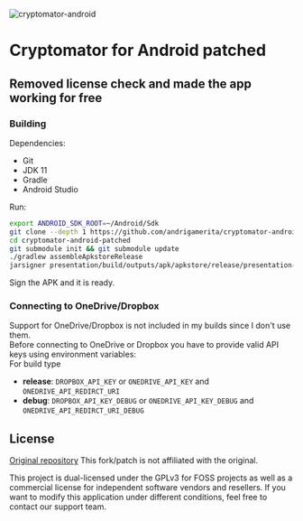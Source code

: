 ![cryptomator-android](cryptomator-android.png)

# Cryptomator for Android patched
## Removed license check and made the app working for free

### Building

Dependencies:
* Git
* JDK 11
* Gradle
* Android Studio

Run:
```bash
export ANDROID_SDK_ROOT=~/Android/Sdk
git clone --depth 1 https://github.com/andrigamerita/cryptomator-android-patched
cd cryptomator-android-patched
git submodule init && git submodule update
./gradlew assembleApkstoreRelease
jarsigner presentation/build/outputs/apk/apkstore/release/presentation-apkstore-release-unsigned.apk -keystore KEYSTORE_FILE KEY_ALIAS
```

Sign the APK and it is ready.

### Connecting to OneDrive/Dropbox

Support for OneDrive/Dropbox is not included in my builds since I don't use them.  
Before connecting to OneDrive or Dropbox you have to provide valid API keys using environment variables:   
For build type

* **release**: `DROPBOX_API_KEY` or `ONEDRIVE_API_KEY` and  `ONEDRIVE_API_REDIRCT_URI`
* **debug**: `DROPBOX_API_KEY_DEBUG` or `ONEDRIVE_API_KEY_DEBUG` and `ONEDRIVE_API_REDIRCT_URI_DEBUG`

## License

[Original repository](https://github.com/cryptomator/android)
This fork/patch is not affiliated with the original.

This project is dual-licensed under the GPLv3 for FOSS projects as well as a commercial license for independent software vendors and resellers. If you want to modify this application under different conditions, feel free to contact our support team.
